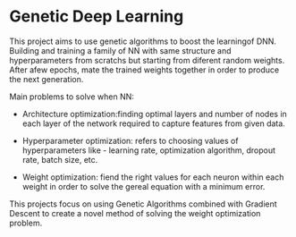 # Genetic Deep Learning
This project aims to use genetic algorithms to boost the learningof DNN.  Building and training a family  of NN with same structure and hyperparameters from scratchs but starting from diferent random weights.   After afew epochs, mate the trained weights together in order to produce the next generation.  

Main problems to solve when NN:

- Architecture optimization:finding optimal layers and number of nodes in each layer of the network required to capture features from given data.
- Hyperparameter optimization: refers to choosing values of hyperparameters like - learning rate, optimization algorithm, dropout rate, batch size, etc. 

- Weight optimization: fiend the right values for each neuron within each weight in order to solve the gereal equation with a minimum error.

This projects focus on using Genetic Algorithms combined with Gradient Descent to create a novel method of solving the weight optimization problem.
